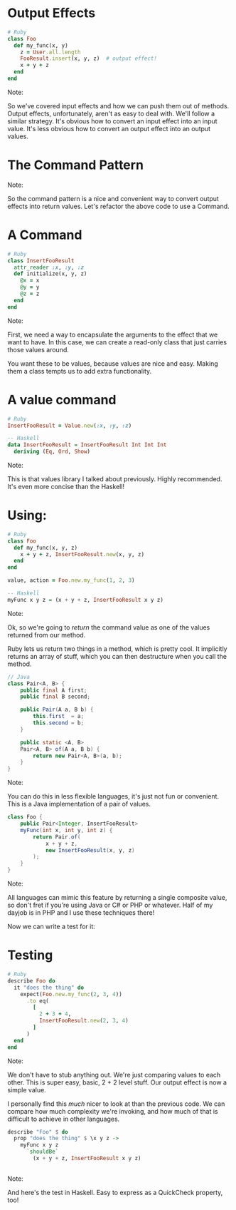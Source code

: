 # Output Effects

```ruby
# Ruby
class Foo
  def my_func(x, y)
    z = User.all.length       
    FooResult.insert(x, y, z)  # output effect!
    x + y + z
  end
end
```

Note:

So we've covered input effects and how we can push them out of methods. Output
effects, unfortunately, aren't as easy to deal with. We'll follow a similar
strategy. It's obvious how to convert an input effect into an input value. It's
less obvious how to convert an output effect into an output values.


# The Command Pattern

Note:

So the command pattern is a nice and convenient way to convert output effects
into return values. Let's refactor the above code to use a Command.


# A Command

```ruby
# Ruby
class InsertFooResult
  attr_reader :x, :y, :z
  def initialize(x, y, z)
    @x = x
    @y = y
    @z = z
  end
end
```

Note:

First, we need a way to encapsulate the arguments to the effect that we want to
have. In this case, we can create a read-only class that just carries those
values around.

You want these to be values, because values are nice and easy. Making them a
class tempts us to add extra functionality.


# A value command

```ruby
# Ruby
InsertFooResult = Value.new(:x, :y, :z)
```

```haskell
-- Haskell
data InsertFooResult = InsertFooResult Int Int Int
  deriving (Eq, Ord, Show)
```

Note:

This is that values library I talked about previously. Highly recommended. It's
even more concise than the Haskell!


# Using:

```ruby
# Ruby
class Foo
  def my_func(x, y, z)
    x + y + z, InsertFooResult.new(x, y, z)
  end
end

value, action = Foo.new.my_func(1, 2, 3)
```

```haskell
-- Haskell
myFunc x y z = (x + y + z, InsertFooResult x y z)
```

Note:

Ok, so we're going to *return* the command value as one of the values returned from our method.

Ruby lets us return two things in a method, which is pretty cool.
It implicitly returns an array of stuff, which you can then destructure when you call the method.


```java
// Java
class Pair<A, B> {
    public final A first;
    public final B second;

    public Pair(A a, B b) {
        this.first  = a;
        this.second = b;
    }

    public static <A, B> 
    Pair<A, B> of(A a, B b) {
        return new Pair<A, B>(a, b); 
    }
}
```

Note:

You can do this in less flexible languages, it's just not fun or convenient.
This is a Java implementation of a pair of values.


```java
class Foo {
    public Pair<Integer, InsertFooResult> 
    myFunc(int x, int y, int z) {
        return Pair.of(
            x + y + z,
            new InsertFooResult(x, y, z)
        );
    }
}
```

Note:

All languages can mimic this feature by returning a single composite value, so
don't fret if you're using Java or C# or PHP or whatever. Half of my dayjob is
in PHP and I use these techniques there!

Now we can write a test for it:


# Testing

```ruby
# Ruby
describe Foo do
  it "does the thing" do
    expect(Foo.new.my_func(2, 3, 4))
      .to eq(
        [
          2 + 3 + 4,
          InsertFooResult.new(2, 3, 4)
        ]
      )
  end
end
```

Note:

We don't have to stub anything out. We're just comparing values to each other.
This is super easy, basic, 2 + 2 level stuff. Our output effect is now a simple
value.

I personally find this *much* nicer to look at than the previous code. We can
compare how much complexity we're invoking, and how much of that is difficult to
achieve in other languages.


```haskell
describe "Foo" $ do
  prop "does the thing" $ \x y z ->
    myFunc x y z 
      `shouldBe` 
        (x + y + z, InsertFooResult x y z)
    
```

Note:

And here's the test in Haskell. Easy to express as a QuickCheck property, too!
